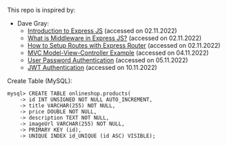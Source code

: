 This repo is inspired by:
- Dave Gray:
    - [Introduction to Express JS](https://www.youtube.com/watch?v=jivyItmsu18&list=PL0Zuz27SZ-6PFkIxaJ6Xx_X46avTM1aYw&index=6) (accessed on 02.11.2022)
    - [What is Middleware in Express JS?](https://www.youtube.com/watch?v=y18ubz7gOsQ&list=PL0Zuz27SZ-6PFkIxaJ6Xx_X46avTM1aYw&index=7) (accessed on 02.11.2022)
    - [How to Setup Routes with Express Router](https://www.youtube.com/watch?v=Zh7psmf1KAA&list=PL0Zuz27SZ-6PFkIxaJ6Xx_X46avTM1aYw&index=8) (accessed on 02.11.2022)
    - [MVC Model-View-Controller Example](https://www.youtube.com/watch?v=Dco1gzVZKVk&list=PL0Zuz27SZ-6PFkIxaJ6Xx_X46avTM1aYw&index=9) (accessed on 04.11.2022)
    - [User Password Authentication](https://www.youtube.com/watch?v=Nlg0JrUt0qg&list=PL0Zuz27SZ-6PFkIxaJ6Xx_X46avTM1aYw&index=11) (accessed on 05.11.2022)
    - [JWT Authentication](https://www.youtube.com/watch?v=favjC6EKFgw&list=PL0Zuz27SZ-6PFkIxaJ6Xx_X46avTM1aYw&index=11) (accessed on 10.11.2022)

Create Table (MySQL):
```
mysql> CREATE TABLE onlineshop.products(
    -> id INT UNSIGNED NOT NULL AUTO_INCREMENT,
    -> title VARCHAR(255) NOT NULL,
    -> price DOUBLE NOT NULL,
    -> description TEXT NOT NULL,
    -> imageUrl VARCHAR(255) NOT NULL,
    -> PRIMARY KEY (id),
    -> UNIQUE INDEX id_UNIQUE (id ASC) VISIBLE);

```